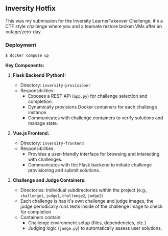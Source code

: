 ## Inversity Hotfix

This was my submission for the Inversity LearnerTakeover Challenge, it's a CTF style challenge where you and a teamate restore broken VMs after an outage/zero-day.

### Deployment

```sh
$ docker compose up
```

**Key Components:**

1. **Flask Backend (Python):**
   - Directory: `inversity-provisioner`
   - Responsibilities:
     - Exposes a REST API (`app.py`) for challenge selection and completion.
     - Dynamically provisions Docker containers for each challenge instance.
     - Communicates with challenge containers to verify solutions and manage state.

2. **Vue.js Frontend:**
   - Directory: `inversity-frontend`
   - Responsibilities:
     - Provides a user-friendly interface for browsing and interacting with challenges.
     - Communicates with the Flask backend to initiate challenge provisioning and submit solutions.

3. **Challenge and Judge Containers:**
   - Directories: Individual subdirectories within the project (e.g., `challenge1`, `judge1`, `challenge2`, `judge2`)
   - Each challenge is has it's own challenge and judge images, the judge periodically runs tests inside of the challenge image to check for completion
   - Containers contain:
     - Challenge environment setup (files, dependencies, etc.)
     - Judging logic (`judge.py`) to automatically assess user solutions.

